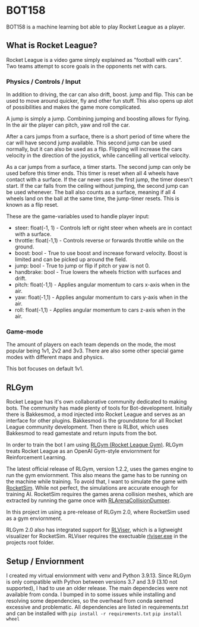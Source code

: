 # BOT158
BOT158 is a machine learning bot able to play Rocket League as a player.

## What is Rocket League?
Rocket League is a video game simply explained as "football with cars". Two teams attempt to score goals in the opponents net with cars. 

### Physics / Controls / Input 
In addition to driving, the car can also drift, boost. jump and flip. This can be used to move around quicker, fly and other fun stuff. This also opens up alot of possibilities and makes the game more complicated. 

A jump is simply a jump. Combining jumping and boosting allows for flying. In the air the player can pitch, yaw and roll the car.

After a cars jumps from a surface, there is a short period of time where the car will have second jump available. This second jump can be used normally, but it can also be used as a flip. Flipping will increase the cars velocity in the direction of the joystick, while cancelling all vertical velocity.

As a car jumps from a surface, a timer starts. The second jump can only be used before this timer ends. This timer is reset when all 4 wheels have contact with a surface. If the car never uses the first jump, the timer doesn't start. If the car falls from the ceiling without jumping, the second jump can be used whenever. The ball also counts as a surface, meaning if all 4 wheels land on the ball at the same time, the jump-timer resets. This is known as a flip reset.

These are the game-variables used to handle player input:
- steer: float(-1, 1) -       Controls left or right steer when wheels are in contact with a surface.
- throttle: float(-1,1) -     Controls reverse or forwards throttle while on the ground.
- boost: bool -               True to use boost and increase forward velocity. Boost is limited and can be picked up around the field.
- jump: bool -                True to jump or flip if pitch or yaw is not 0.
- handbrake: bool -           True lowers the wheels friction with surfaces and drift.
- pitch: float(-1,1) -        Applies angular momentum to cars x-axis when in the air.
- yaw: float(-1,1) -          Applies angular momentum to cars y-axis when in the air.
- roll: float(-1,1) -         Applies angular momentum to cars z-axis when in the air.

### Game-mode
The amount of players on each team depends on the mode, the most popular being 1v1, 2v2 and 3v3.
There are also some other special game modes with different maps and physics.

This bot focuses on default 1v1.

## RLGym
Rocket League has it's own collaborative community dedicated to making bots. The community has made plenty of tools for Bot-development.
Initially there is Bakkesmod, a mod injected into Rocket League and serves as an interface for other plugins. Bakkesmod is the groundstone for all Rocket League community development. Then there is RLBot, which uses Bakkesmod to read gamestate and return inputs from the bot.

In order to train the bot I am using [RLGym (Rocket League Gym)](https://rlgym.org/). RLGym treats Rocket League as an OpenAI Gym-style enviornment for Reinforcement Learning.  

The latest official release of RLGym, version 1.2.2, uses the games engine to run the gym enviornment. 
This also means the game has to be running on the machine while training.  To avoid that, I want to simulate the game with [RocketSim](https://github.com/ZealanL/RocketSim). While not perfect, the simulations are accurate enough for training AI.
RocketSim requires the games arena collision meshes, which are extracted by running the game once with [RLArenaCollisionDumper](https://github.com/ZealanL/RLArenaCollisionDumper).

In this project im using a pre-release of RLGym 2.0, where RocketSim used as a gym enviornment.

RLGym 2.0 also has integrated support for [RLViser](https://github.com/VirxEC/rlviser), which is a ligtweight visualizer for RocketSim. RLViser requires
the exectuable [rlviser.exe](https://github.com/VirxEC/rlviser/releases/tag/v0.7.16) in the projects root folder.

## Setup / Enviornment
I created my virtual enviornment with venv and Python 3.9.13. 
Since RLGym is only compatible with Python between versions 3.7 and 3.9 (3.10 not supported), I had to use an older release.
The main dependecies were not available from conda. I bumped in to some issues while installing and resolving some dependencies, so the overhead from conda seemed excessive and problematic. 
All dependencies are listed in requirements.txt and can be installed with `pip install -r requirements.txt`
`pip install wheel`

